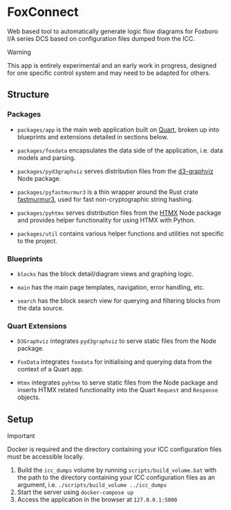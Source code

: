 # FoxConnect

Web based tool to automatically generate logic flow diagrams for Foxboro I/A series DCS based on configuration files dumped from the ICC.

> [!WARNING]
> This app is entirely experimental and an early work in progress, designed for one specific control system and may need to be adapted for others.

## Structure

### Packages

- `packages/app` is the main web application built on [Quart](https://github.com/pallets/quart), broken up into blueprints and extensions detailed in sections below.

- `packages/foxdata` encapsulates the data side of the application, i.e. data models and parsing.

- `packages/pyd3graphviz` serves distribution files from the [d3-graphviz](https://github.com/magjac/d3-graphviz) Node package.

- `packages/pyfastmurmur3` is a thin wrapper around the Rust crate [fastmurmur3](https://crates.io/crates/fastmurmur3), used for fast non-cryptographic string hashing.

- `packages/pyhtmx` serves distribution files from the [HTMX](https://htmx.org/) Node package and provides helper functionality for using HTMX with Python.

- `packages/util` contains various helper functions and utilities not specific to the project.

### Blueprints

- `blocks` has the block detail/diagram views and graphing logic.

- `main` has the main page templates, navigation, error handling, etc.

- `search` has the block search view for querying and filtering blocks from the data source.

### Quart Extensions

- `D3Graphviz` integrates `pyd3graphviz` to serve static files from the Node package.

- `FoxData` integrates `foxdata` for initialising and querying data from the context of a Quart app.

- `Htmx` integrates `pyhtmx` to serve static files from the Node package and inserts HTMX related functionality into the Quart `Request` and `Response` objects.

## Setup

> [!Important]
> Docker is required and the directory containing your ICC configuration files must be accessible locally.

1. Build the `icc_dumps` volume by running `scripts/build_volume.bat` with the path to the directory containing your ICC configuration files as an argument, i.e. `./scripts/build_volume ../icc_dumps`
1. Start the server using `docker-compose up`
1. Access the application in the browser at `127.0.0.1:5000`
